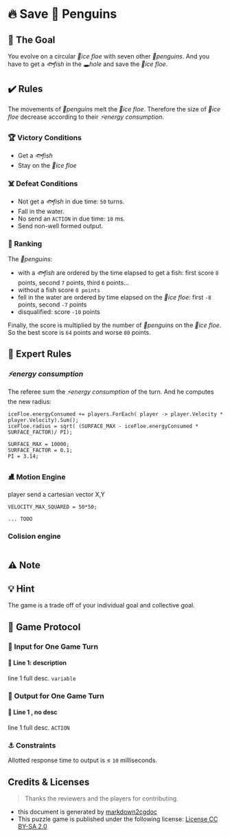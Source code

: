 # 🔥 Save 🐧 Penguins

## 🎯 The Goal

You evolve on a circular *🧊ice floe* with seven other *🐧penguins*.
And you have to get a *🐟fish*  in the *🕳️hole* and save the *🧊ice floe*.

## ✔️ Rules

The movements of  *🐧penguins* melt the *🧊ice floe*.
Therefore the size of *🧊ice floe* decrease according to their *⚡energy consumption*.

### 🏆 Victory Conditions

* Get a *🐟fish*
* Stay on the *🧊ice floe*

### ☠️ Defeat Conditions

* Not get a *🐟fish* in due time: `50` turns.
* Fall in the water.
* No send an `ACTION` in due time: `10` ms.
* Send non-well formed output.

### 🏅 Ranking

The *🐧penguins*:
* with a *🐟fish* are ordered by the time elapsed to get a fish: first score `8` points, second `7` points, third  `6` points...
* without a fish score `0 points`
* fell in the water are ordered by time elapsed on the *🧊ice floe*: first `-8` points, second `-7` points 
* disqualified: score `-10` points

Finally, the score is multiplied by the number of *🐧penguins* on the *🧊ice floe*. So the best score is `64` points and worse `80` points.

## 🐯 Expert Rules

### *⚡energy consumption*

The referee sum the *⚡energy consumption*  of the turn. And he computes the new radius:

```speudocode
iceFloe.energyConsumed += players.ForEach( player -> player.Velocity * player.Velocity).Sum();
iceFloe.radius = sqrt( (SURFACE_MAX - iceFloe.energyConsumed * SURFACE_FACTOR)/ PI);

SURFACE_MAX = 10000;
SURFACE_FACTOR = 0.1;
PI = 3.14;
```
### ⛸️ Motion Engine

player send a cartesian vector X,Y

```speudocode
VELOCITY_MAX_SQUARED = 50*50;

... TODO
```

### Colision engine

```speudocode
```

## ⚠️ Note

## 💡 Hint

The game is a trade off of your individual goal and collective goal.

## 🧾 Game Protocol

### 👀 Input for One Game Turn

#### 📑 Line 1: description

line 1 full desc. `variable`

### 💬 Output for One Game Turn

#### 📑 Line 1 , no desc

line 1 full desc. `ACTION`

### ⚓ Constraints

Allotted response time to output is ≤ `10` milliseconds.

## Credits & Licenses

> Thanks the reviewers and the players for contributing.

* this document is generated by [markdown2cgdoc](https://github.com/marcgardent/markdown2cgdoc)
* This puzzle game is published under the following license: [License CC BY-SA 2.0](https://creativecommons.org/licenses/by-sa/2.0/)
